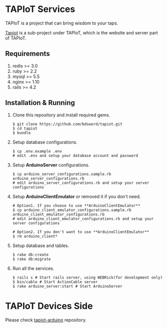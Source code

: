 # TAPIoT Services
TAPIoT is a project that can bring wisdom to your taps.

[Tapiot](https://github.com/bdsword/tapiot) is a sub-project under TAPIoT, which is the website and server part of TAPIoT. 

## Requirements
1. redis >= 3.0
2. ruby >= 2.2
3. mysql >= 5.5
4. nginx >= 1.10
5. rails >= 4.2

##  Installation & Running

1. Clone this repository and install required gems.
    ```shell
    $ git clone https://github.com/bdsword/tapiot.git
    $ cd tapiot
    $ bundle
    ```

2. Setup database configurations.
    ```shell
    $ cp .env.example .env
    # edit .env and setup your database account and password
    ```

3. Setup **ArduinoServer** configurations.
    ```shell
    $ cp arduino_server_configurations.sample.rb arduino_server_configurations.rb
    # edit arduino_server_configurations.rb and setup your server configurations
    ```

4. Setup **ArduinoClientEmulator** or removed it if you don't need.
    ```shell
    # Option1. If you choose to use **ArduinoClientEmulator**
    $ cp arduino_client_emulator_configurations.sample.rb arduino_client_emulator_configurations.rb
    # edit arduino_client_emulator_configurations.rb and setup your server configurations

    # Option2. If you don't want to use **ArduinoClientEmulator**
    $ rm arduino_client*
    ```
5. Setup database and tables.
    ```shell
    $ rake db:create
    $ rake db:migrate
    ```

6. Run all the services.
    ```shell
    $ rails s # Start rails server, using WEBRick(for development only)
    $ bin/cable # Start ActionCable server
    $ rake arduino_server:start # Start ArduinoServer
    ```

# TAPIoT Devices Side

Please check [tapiot-arduino](https://github.com/bdsword/tapiot-arduino) repository.
